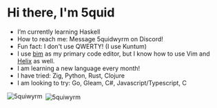 # Hi there, I'm 5quid 
- I’m currently learning Haskell
- How to reach me: Message 5quidwyrm on Discord!
- Fun fact: I don't use QWERTY! (I use Kuntum)
- I use [bim](https://github.com/5quiwyrm/bim) as my primary code editor, but I know how to use Vim and [Helix](https://github.com/helix-editor/helix) as well.
- I am learning a new language every month!
- I have tried: Zig, Python, Rust, Clojure
- I am looking to try: Go, Gleam, C#, Javascript/Typescript, C

<p><img align="left" src="https://github-readme-stats.vercel.app/api/top-langs?username=5quiwyrm&show_icons=true&locale=en&layout=compact&theme=github_dark" alt="5quiwyrm" /></p>
<p>&nbsp;<img align="center" src="https://github-readme-stats.vercel.app/api?username=5quiwyrm&show_icons=true&locale=en&theme=github_dark" alt="5quiwyrm" /></p>

<!--
**5quiwyrm/5quiwyrm** is a ✨ _special_ ✨ repository because its `README.md` (this file) appears on your GitHub profile.

Here are some ideas to get you started:

- 👯 I’m looking to collaborate on ...
- 🤔 I’m looking for help with ...
- 💬 Ask me about ...
-->
